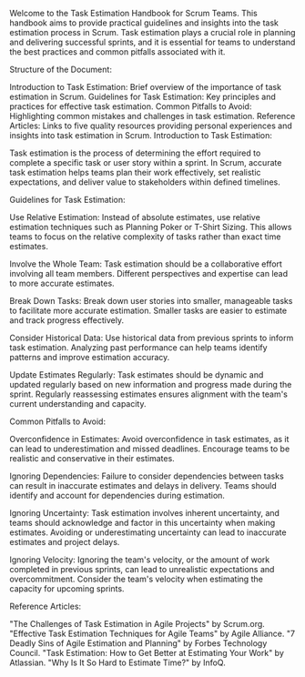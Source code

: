 Welcome to the Task Estimation Handbook for Scrum Teams. This handbook aims to provide practical guidelines and insights into the task estimation process in Scrum. Task estimation plays a crucial role in planning and delivering successful sprints, and it is essential for teams to understand the best practices and common pitfalls associated with it.

Structure of the Document:

Introduction to Task Estimation: Brief overview of the importance of task estimation in Scrum.
Guidelines for Task Estimation: Key principles and practices for effective task estimation.
Common Pitfalls to Avoid: Highlighting common mistakes and challenges in task estimation.
Reference Articles: Links to five quality resources providing personal experiences and insights into task estimation in Scrum.
Introduction to Task Estimation:

Task estimation is the process of determining the effort required to complete a specific task or user story within a sprint. In Scrum, accurate task estimation helps teams plan their work effectively, set realistic expectations, and deliver value to stakeholders within defined timelines.

Guidelines for Task Estimation:

Use Relative Estimation: Instead of absolute estimates, use relative estimation techniques such as Planning Poker or T-Shirt Sizing. This allows teams to focus on the relative complexity of tasks rather than exact time estimates.

Involve the Whole Team: Task estimation should be a collaborative effort involving all team members. Different perspectives and expertise can lead to more accurate estimates.

Break Down Tasks: Break down user stories into smaller, manageable tasks to facilitate more accurate estimation. Smaller tasks are easier to estimate and track progress effectively.

Consider Historical Data: Use historical data from previous sprints to inform task estimation. Analyzing past performance can help teams identify patterns and improve estimation accuracy.

Update Estimates Regularly: Task estimates should be dynamic and updated regularly based on new information and progress made during the sprint. Regularly reassessing estimates ensures alignment with the team's current understanding and capacity.

Common Pitfalls to Avoid:

Overconfidence in Estimates: Avoid overconfidence in task estimates, as it can lead to underestimation and missed deadlines. Encourage teams to be realistic and conservative in their estimates.

Ignoring Dependencies: Failure to consider dependencies between tasks can result in inaccurate estimates and delays in delivery. Teams should identify and account for dependencies during estimation.

Ignoring Uncertainty: Task estimation involves inherent uncertainty, and teams should acknowledge and factor in this uncertainty when making estimates. Avoiding or underestimating uncertainty can lead to inaccurate estimates and project delays.

Ignoring Velocity: Ignoring the team's velocity, or the amount of work completed in previous sprints, can lead to unrealistic expectations and overcommitment. Consider the team's velocity when estimating the capacity for upcoming sprints.

Reference Articles:

"The Challenges of Task Estimation in Agile Projects" by Scrum.org.
"Effective Task Estimation Techniques for Agile Teams" by Agile Alliance.
"7 Deadly Sins of Agile Estimation and Planning" by Forbes Technology Council.
"Task Estimation: How to Get Better at Estimating Your Work" by Atlassian.
"Why Is It So Hard to Estimate Time?" by InfoQ.
